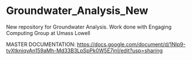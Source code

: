 # Groundwater_Analysis_New
New repository for Groundwater Analysis.
Work done with Engaging Computing Group at Umass Lowell

MASTER DOCUMENTATION: https://docs.google.com/document/d/1Nlp9-tvXtkniqyAn159aMh-Md33B3LpSpPk0W5E7jnI/edit?usp=sharing
